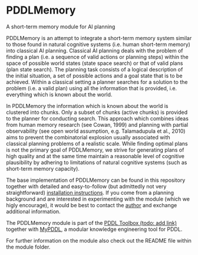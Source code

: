 # PDDLMemory

A short-term memory module for AI planning

PDDLMemory is an attempt to integrate a short-term memory system similar to those found in natural cognitive systems (i.e. human short-term memory) into classical AI planning. Classical AI planning deals with the problem of finding a plan (i.e. a sequence of valid actions or planning steps) within the space of possible world states (state space search) or that of valid plans (plan state search). The planning task consists of a logical description of the initial situation, a set of possible actions and a goal state that is to be achieved. Within a classical setting a planner searches for a solution to the problem (i.e. a valid plan) using all the information that is provided, i.e. everything which is known about the world.

In PDDLMemory the information which is known about the world is clustered into chunks. Only a subset of chunks (active chunks) is provided to the planner for conducting search. This approach which combines ideas from human memory research (see Cowan, 1999) and planning with partial observability (see open world assumption, e.g. Talamadupula et al., 2010) aims to prevent the combinatorial explosion usually associated with classical planning problems of a realistic scale. While finding optimal plans is not the primary goal of PDDLMemory, we strive for generating plans of high quality and at the same time maintain a reasonable level of cognitive plausibility by adhering to limitations of natural cognitive systems (such as short-term memory capacity).

  The base implementation of PDDLMemory can be found in this repository together with detailed and easy-to-follow (but admittedly not very straightforward) [installation instructions](https://pddlmemory.github.io/pddlmemory). If you come from a planning background and are interested in experimenting with the module (which we higly encourage), it would be best to contact the [author](mailto:ivo.chichkov@hotmail.com) and exchange additional information.

The PDDLMemory module is part of the [PDDL Toolbox (todo: add link)](http://about:blank) together with [MyPDDL](https://github.com/Pold87/myPDDL), a modular knowledge engineering tool for PDDL.

For further information on the module also check out the README file within the module folder.
